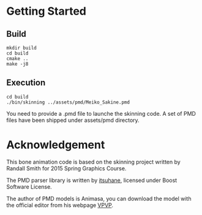 # Getting Started

## Build

```
mkdir build
cd build
cmake ..
make -j8
```

## Execution

```
cd build
./bin/skinning ../assets/pmd/Meiko_Sakine.pmd
```

You need to provide a .pmd file to launche the skinning code. A set of PMD
files have been shipped under assets/pmd directory.

# Acknowledgement 

This bone animation code is based on the skinning project written by
Randall Smith for 2015 Spring Graphics Course.

The PMD parser library is written by
[itsuhane](https://github.com/itsuhane/libmmd), licensed under Boost Software
License.

The author of PMD models is Animasa, you can download the model with the
official editor from his webpage [VPVP](http://www.geocities.jp/higuchuu4/index_e.htm).
